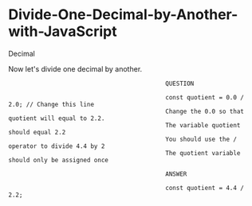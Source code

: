 # Divide-One-Decimal-by-Another-with-JavaScript

Decimal

Now let's divide one decimal by another.

                                                QUESTION

                                                const quotient = 0.0 / 2.0; // Change this line
                                                Change the 0.0 so that quotient will equal to 2.2.
                                                The variable quotient should equal 2.2
                                                You should use the / operator to divide 4.4 by 2
                                                The quotient variable should only be assigned once
                                                
                                                ANSWER
                                                
                                                const quotient = 4.4 / 2.2;
